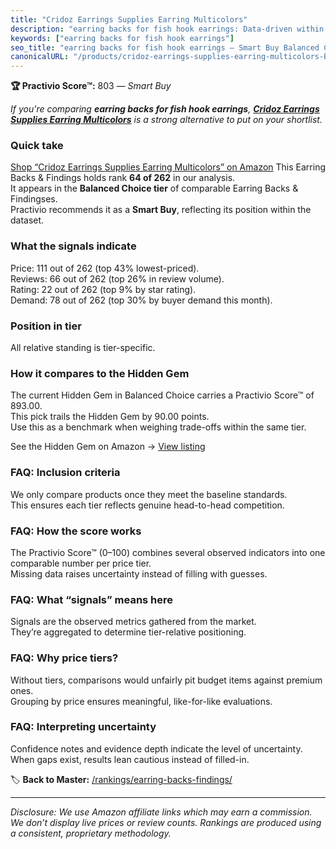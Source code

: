 ```yaml
---
title: "Cridoz Earrings Supplies Earring Multicolors"
description: "earring backs for fish hook earrings: Data-driven within Balanced Choice ranking using the Practivio Score™. Positioned by quality, value, demand, findability,…"
keywords: ["earring backs for fish hook earrings"]
seo_title: "earring backs for fish hook earrings — Smart Buy Balanced Choice (2025)"
canonicalURL: "/products/cridoz-earrings-supplies-earring-multicolors-B0DDXN7SPS/"
---
```


**🏆 Practivio Score™:** 803 — _Smart Buy_


*If you're comparing **earring backs for fish hook earrings**, **[Cridoz Earrings Supplies Earring Multicolors](https://www.amazon.com/dp/B0DDXN7SPS?tag=practivio-20)** is a strong alternative to put on your shortlist.*
### Quick take
[Shop “Cridoz Earrings Supplies Earring Multicolors” on Amazon](https://www.amazon.com/dp/B0DDXN7SPS?tag=practivio-20)
This Earring Backs & Findings holds rank **64 of 262** in our analysis.  
It appears in the **Balanced Choice tier** of comparable Earring Backs & Findingses.  
Practivio recommends it as a **Smart Buy**, reflecting its position within the dataset.

### What the signals indicate
Price: 111 out of 262 (top 43% lowest-priced).  
Reviews: 66 out of 262 (top 26% in review volume).  
Rating: 22 out of 262 (top 9% by star rating).  
Demand: 78 out of 262 (top 30% by buyer demand this month).

### Position in tier
All relative standing is tier-specific.

### How it compares to the Hidden Gem
The current Hidden Gem in Balanced Choice carries a Practivio Score™ of 893.00.  
This pick trails the Hidden Gem by 90.00 points.  
Use this as a benchmark when weighing trade-offs within the same tier.  

See the Hidden Gem on Amazon → [View listing](https://www.amazon.com/dp/B083428HLR?tag=practivio-20)

### FAQ: Inclusion criteria
We only compare products once they meet the baseline standards.  
This ensures each tier reflects genuine head-to-head competition.

### FAQ: How the score works
The Practivio Score™ (0–100) combines several observed indicators into one comparable number per price tier.  
Missing data raises uncertainty instead of filling with guesses.

### FAQ: What “signals” means here
Signals are the observed metrics gathered from the market.  
They’re aggregated to determine tier-relative positioning.

### FAQ: Why price tiers?
Without tiers, comparisons would unfairly pit budget items against premium ones.  
Grouping by price ensures meaningful, like-for-like evaluations.

### FAQ: Interpreting uncertainty
Confidence notes and evidence depth indicate the level of uncertainty.  
When gaps exist, results lean cautious instead of filled-in.


🏷️ **Back to Master:** [/rankings/earring-backs-findings/](/rankings/earring-backs-findings/)

---
_Disclosure: We use Amazon affiliate links which may earn a commission. We don’t display live prices or review counts. Rankings are produced using a consistent, proprietary methodology._
